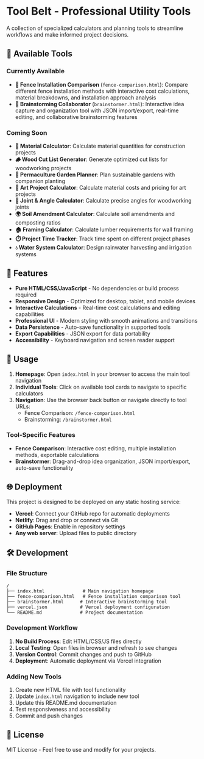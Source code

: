 # Tool Belt - Professional Utility Tools

A collection of specialized calculators and planning tools to streamline workflows and make informed project decisions.

## 🔧 Available Tools

### Currently Available
- **🏡 Fence Installation Comparison** (`fence-comparison.html`): Compare different fence installation methods with interactive cost calculations, material breakdowns, and installation approach analysis
- **🧠 Brainstorming Collaborator** (`brainstormer.html`): Interactive idea capture and organization tool with JSON import/export, real-time editing, and collaborative brainstorming features

### Coming Soon
- **📐 Material Calculator**: Calculate material quantities for construction projects
- **🪵 Wood Cut List Generator**: Generate optimized cut lists for woodworking projects  
- **🌱 Permaculture Garden Planner**: Plan sustainable gardens with companion planting
- **🎨 Art Project Calculator**: Calculate material costs and pricing for art projects
- **📐 Joint & Angle Calculator**: Calculate precise angles for woodworking joints
- **🌍 Soil Amendment Calculator**: Calculate soil amendments and composting ratios
- **🏠 Framing Calculator**: Calculate lumber requirements for wall framing
- **⏱️ Project Time Tracker**: Track time spent on different project phases
- **💧 Water System Calculator**: Design rainwater harvesting and irrigation systems

## 🚀 Features

- **Pure HTML/CSS/JavaScript** - No dependencies or build process required
- **Responsive Design** - Optimized for desktop, tablet, and mobile devices
- **Interactive Calculations** - Real-time cost calculations and editing capabilities
- **Professional UI** - Modern styling with smooth animations and transitions
- **Data Persistence** - Auto-save functionality in supported tools
- **Export Capabilities** - JSON export for data portability
- **Accessibility** - Keyboard navigation and screen reader support

## 📱 Usage

1. **Homepage**: Open `index.html` in your browser to access the main tool navigation
2. **Individual Tools**: Click on available tool cards to navigate to specific calculators
3. **Navigation**: Use the browser back button or navigate directly to tool URLs:
   - Fence Comparison: `/fence-comparison.html`
   - Brainstorming: `/brainstormer.html`

### Tool-Specific Features
- **Fence Comparison**: Interactive cost editing, multiple installation methods, exportable calculations
- **Brainstormer**: Drag-and-drop idea organization, JSON import/export, auto-save functionality

## 🌐 Deployment

This project is designed to be deployed on any static hosting service:

- **Vercel**: Connect your GitHub repo for automatic deployments
- **Netlify**: Drag and drop or connect via Git
- **GitHub Pages**: Enable in repository settings
- **Any web server**: Upload files to public directory

## 🛠️ Development

### File Structure
```
/
├── index.html              # Main navigation homepage
├── fence-comparison.html   # Fence installation comparison tool
├── brainstormer.html      # Interactive brainstorming tool
├── vercel.json            # Vercel deployment configuration
└── README.md              # Project documentation
```

### Development Workflow
1. **No Build Process**: Edit HTML/CSS/JS files directly
2. **Local Testing**: Open files in browser and refresh to see changes
3. **Version Control**: Commit changes and push to GitHub
4. **Deployment**: Automatic deployment via Vercel integration

### Adding New Tools
1. Create new HTML file with tool functionality
2. Update `index.html` navigation to include new tool
3. Update this README.md documentation
4. Test responsiveness and accessibility
5. Commit and push changes

## 📄 License

MIT License - Feel free to use and modify for your projects.